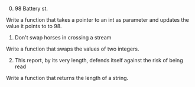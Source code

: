 0. 98 Battery st.

Write a function that takes a pointer to an int as parameter and updates the value it points to to 98.

1. Don't swap horses in crossing a stream

Write a function that swaps the values of two integers.

2. This report, by its very length, defends itself against the risk of being read

Write a function that returns the length of a string.
